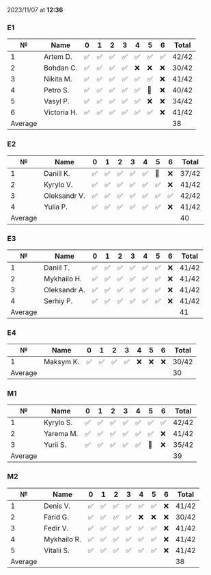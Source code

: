 2023/11/07 at **12:36**
### E1
|№|Name|0|1|2|3|4|5|6|Total|
|-----|-----|-----|-----|-----|-----|-----|-----|-----|-----|
|1|Artem D.|✅|✅|✅|✅|✅|✅|✅|42/42|
|2|Bohdan C.|✅|✅|✅|✅|❌|❌|❌|30/42|
|3|Nikita M.|✅|✅|✅|✅|✅|✅|❌|41/42|
|4|Petro S.|✅|✅|✅|✅|✅|🔄|❌|40/42|
|5|Vasyl P.|✅|✅|✅|✅|✅|❌|❌|34/42|
|6|Victoria H.|✅|✅|✅|✅|✅|✅|❌|41/42|
|Average|||||||||38|
### E2
|№|Name|0|1|2|3|4|5|6|Total|
|-----|-----|-----|-----|-----|-----|-----|-----|-----|-----|
|1|Daniil K.|✅|✅|✅|✅|✅|🔄|❌|37/42|
|2|Kyrylo V.|✅|✅|✅|✅|✅|✅|❌|41/42|
|3|Oleksandr V.|✅|✅|✅|✅|✅|✅|✅|42/42|
|4|Yulia P.|✅|✅|✅|✅|✅|✅|❌|41/42|
|Average|||||||||40|
### E3
|№|Name|0|1|2|3|4|5|6|Total|
|-----|-----|-----|-----|-----|-----|-----|-----|-----|-----|
|1|Daniil T.|✅|✅|✅|✅|✅|✅|❌|41/42|
|2|Mykhailo H.|✅|✅|✅|✅|✅|✅|❌|41/42|
|3|Oleksandr A.|✅|✅|✅|✅|✅|✅|❌|41/42|
|4|Serhiy P.|✅|✅|✅|✅|✅|✅|❌|41/42|
|Average|||||||||41|
### E4
|№|Name|0|1|2|3|4|5|6|Total|
|-----|-----|-----|-----|-----|-----|-----|-----|-----|-----|
|1|Maksym K.|✅|✅|✅|✅|❌|❌|❌|30/42|
|Average|||||||||30|
### M1
|№|Name|0|1|2|3|4|5|6|Total|
|-----|-----|-----|-----|-----|-----|-----|-----|-----|-----|
|1|Kyrylo S.|✅|✅|✅|✅|✅|✅|✅|42/42|
|2|Yarema M.|✅|✅|✅|✅|✅|✅|❌|41/42|
|3|Yurii S.|✅|✅|✅|✅|✅|🔄|❌|35/42|
|Average|||||||||39|
### M2
|№|Name|0|1|2|3|4|5|6|Total|
|-----|-----|-----|-----|-----|-----|-----|-----|-----|-----|
|1|Denis V.|✅|✅|✅|✅|✅|✅|❌|41/42|
|2|Farid G.|✅|✅|✅|✅|❌|❌|❌|30/42|
|3|Fedir V.|✅|✅|✅|✅|✅|✅|❌|41/42|
|4|Mykhailo R.|✅|✅|✅|✅|✅|✅|❌|41/42|
|5|Vitalii S.|✅|✅|✅|✅|✅|✅|❌|41/42|
|Average|||||||||38|

